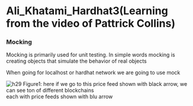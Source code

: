 # Ali_Khatami_Hardhat3(Learning from the video of Pattrick Collins)
### Mocking

Mocking is primarily used for unit testing. In simple words mocking is creating objects that simulate the behavior of real objects <br>

When going for localhost or hardhat network we are going to use mock <br>

![h29](https://github.com/C191068/Ali_Khatami_Hardhat3/assets/89090776/17478dc9-5307-4399-9e42-621d0c105a98)
Figure1: here if we go to this price feed shown with black arrow, we can see ton of different blockchains <br>
each with price feeds shown with blu arrow <br>
